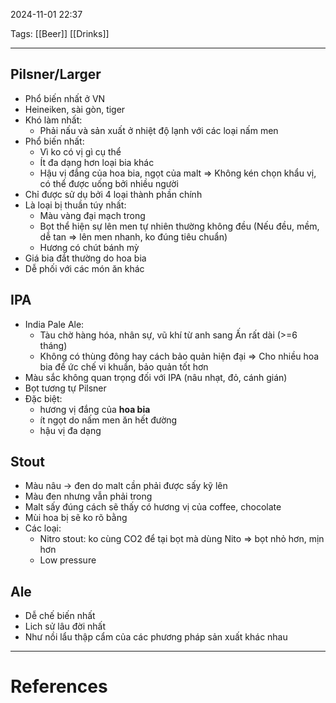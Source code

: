 2024-11-01 22:37

Tags: [[Beer]] [[Drinks]]

---

## Pilsner/Larger
- Phổ biến nhất ở VN
- Heineiken, sài gòn, tiger
- Khó làm nhất:
	- Phải nấu và sản xuất ở nhiệt độ lạnh với các loại nấm men
- Phổ biến nhất:
	- Vì ko có vị gì cụ thể
	- Ít đa dạng hơn loại bia khác
	- Hậu vị đắng của hoa bia, ngọt của malt
	=> Không kén chọn khẩu vị, có thể được uống bởi nhiều người
- Chỉ được sử dụ bởi 4 loại thành phần chính
- Là loại bị thuần túy nhất:
	- Màu vàng đại mạch trong
	- Bọt thể hiện sự lên men tự nhiên thường không đều (Nếu đều, mềm, dễ tan => lên men nhanh, ko đúng tiêu chuẩn)
	- Hương có chút bánh mỳ
- Giá bia đắt thường do hoa bia
- Dễ phối với các món ăn khác

## IPA
- India Pale Ale: 
	- Tàu chờ hàng hóa, nhân sự, vũ khí từ anh sang Ấn rất dài (>=6 tháng)
	- Không có thùng đông hay cách bảo quản hiện đại
	=> Cho nhiều hoa bia để ức chế vi khuẩn, bảo quản tốt hơn
- Màu sắc không quan trọng đối với IPA (nâu nhạt, đỏ, cánh gián)
- Bọt tương tự Pilsner
- Đặc biệt: 
	- hương vị đắng của **hoa bia**
	- ít ngọt do nấm men ăn hết đường
	- hậu vị đa dạng

## Stout
- Màu nâu -> đen do malt cần phải được sấy kỹ lên
- Màu đen nhưng vẫn phải trong
- Malt sấy đúng cách sẽ thấy có hương vị của coffee, chocolate
- Mùi hoa bị sẽ ko rõ bằng
- Các loại:
	- Nitro stout: ko cùng CO2 để tại bọt mà dùng Nito => bọt nhỏ hơn, mịn hơn
	- Low pressure


## Ale
- Dễ chế biến nhất
- Lich sử lâu đời nhất
- Như nồi lẩu thập cẩm của các phương pháp sản xuất khác nhau

---
# References